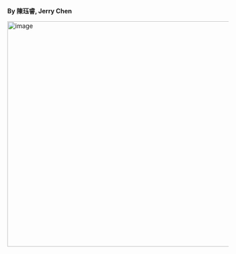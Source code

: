 **By 陳珏睿, Jerry Chen**

<img width="514" alt="image" src="https://github.com/user-attachments/assets/bad216fe-c02a-40ba-97c3-62e31ba6441c" />

